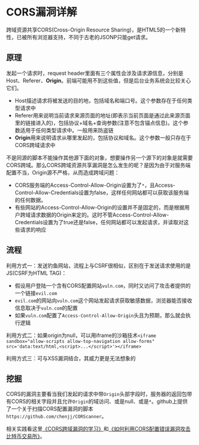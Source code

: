 # CORS漏洞详解

跨域资源共享CORS(Cross-Origin Resource Sharing)，是HTML5的一个新特性，已被所有浏览器支持，不同于古老的JSONP只能get请求。

## 原理

发起一个请求时，request header里面有三个属性会涉及请求源信息，分别是Host、Referer、**Origin**。前端可能用不到这些值，但是后台业务系统会比较关心它们。

+ Host描述请求将被发送的目的地，包括域名和端口号。这个参数存在于任何类型请求中
+ Referer用来说明当前请求来源页面的地址(即表示当前页面是通过此来源页面里的链接进入的)，包括协议+域名+查询参数(注意不包含锚点信息)。这个参数适用于任何类型请求中。一般用来防盗链
+ **Origin**用来说明请求从哪里发起的，包括协议和域名。这个参数一般只存在于CORS跨域请求中

不是同源的脚本不能操作其他源下面的对象，想要操作另一个源下的对象是就需要CORS跨域。那么CORS跨域资源共享漏洞是怎么发生的呢？是因为由于对服务端配置不当，Origin源不严格，从而造成跨域问题：

+ CORS服务端的Access-Control-Allow-Origin设置为了`*`，且Access-Control-Allow-Credentials设置为false，这样任何网站都可以获取该服务端的任何数据。
+ 有些网站的Access-Control-Allow-Origin的设置并不是固定的，而是根据用户跨域请求数据的Origin来定的。这时不管Access-Control-Allow-Credentials设置为了true还是false，任何网站都可以发起请求，并读取对这些请求的响应

## 流程

利用方式一：发送钓鱼网站，流程上与CSRF很相似，区别在于发送请求使用的是JS(CSRF为HTML TAG)：

+ 假设用户登陆一个含有CORS配置网站`vuln.com`，同时又访问了攻击者提供的一个链接`evil.com`
+ `evil.com`的网站向`vuln.com`这个网站发起请求获取敏感数据，浏览器能否接收信息取决于`vuln.com`的配置
+ 如果`vuln.com`配置了`Access-Control-Allow-Origin`头且为预期，那么就会执行逻辑

利用方式二：如果origin为null，可以用iframe的沙箱技术`<iframe sandbox="allow-scripts allow-top-navigation allow-forms" src='data:text/html,<script>...</script>'></iframe>`

利用方式三：可与XSS漏洞结合，其威力更是无法想象的

## 挖掘

CORS的漏洞主要看当我们发起的请求中带`Origin`头部字段时，服务器的返回包带有CORS的相关字段并且允许`Origin`的域访问、或是null、或是`*`。github上提供了一个关于扫描CORS配置漏洞的脚本`https://github.com/chenjj/CORScanner`。

相关实践看这里[《CORS跨域漏洞的学习》](https://www.freebuf.com/column/194652.html)和[《如何利用CORS配置错误漏洞攻击比特币交易所》](https://xz.aliyun.com/t/2702)。